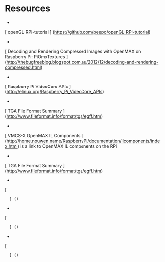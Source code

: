 #  Resources 



+  
 [
	    openGL-RPi-tutorial  ] (https://github.com/peepo/openGL-RPi-tutorial)



+  
 [ 
	    Decoding and Rendering Compressed Images with OpenMAX on Raspberry Pi: PiOmxTextures ] (http://thebugfreeblog.blogspot.com.au/2012/12/decoding-and-rendering-compressed.html)



+  
 [ 
	    Raspberry Pi VideoCore APIs ] (http://elinux.org/Raspberry_Pi_VideoCore_APIs)



+  
 [
	    TGA File Format Summary
	  ] (http://www.fileformat.info/format/tga/egff.htm)



+  
 [
	    VMCS-X OpenMAX IL Components
	  ] (http://home.nouwen.name/RaspberryPi/documentation/ilcomponents/index.html)
is a link to OpenMAX IL components on the RPi


+  
 [
	    TGA File Format Summary
	  ] (http://www.fileformat.info/format/tga/egff.htm)



+  
 [
	    
	  ] ()



+  
 [
	    
	  ] ()



+  
 [
	    
	  ] ()





